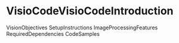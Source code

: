 # VisioCodeVisioCodeIntroduction
VisionObjectives
SetupInstructions
ImageProcessingFeatures
RequiredDependencies
CodeSamples
